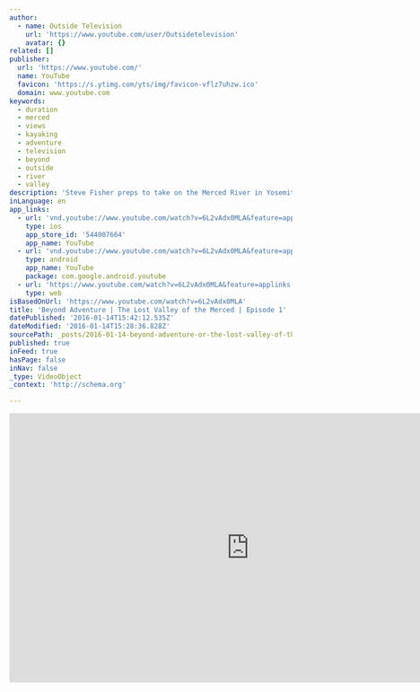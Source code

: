 ```yaml
---
author:
  - name: Outside Television
    url: 'https://www.youtube.com/user/Outsidetelevision'
    avatar: {}
related: []
publisher:
  url: 'https://www.youtube.com/'
  name: YouTube
  favicon: 'https://s.ytimg.com/yts/img/favicon-vflz7uhzw.ico'
  domain: www.youtube.com
keywords:
  - duration
  - merced
  - views
  - kayaking
  - adventure
  - television
  - beyond
  - outside
  - river
  - valley
description: 'Steve Fisher preps to take on the Merced River in Yosemite National Park, one of the low-hanging forbidden fruits of kayakers. He hopes to also set a precedent for opening more rivers in other national parks. Sponsored by Jeep Renegade.'
inLanguage: en
app_links:
  - url: 'vnd.youtube://www.youtube.com/watch?v=6L2vAdx0MLA&feature=applinks'
    type: ios
    app_store_id: '544007664'
    app_name: YouTube
  - url: 'vnd.youtube://www.youtube.com/watch?v=6L2vAdx0MLA&feature=applinks'
    type: android
    app_name: YouTube
    package: com.google.android.youtube
  - url: 'https://www.youtube.com/watch?v=6L2vAdx0MLA&feature=applinks'
    type: web
isBasedOnUrl: 'https://www.youtube.com/watch?v=6L2vAdx0MLA'
title: 'Beyond Adventure | The Lost Valley of the Merced | Episode 1'
datePublished: '2016-01-14T15:42:12.535Z'
dateModified: '2016-01-14T15:28:36.828Z'
sourcePath: _posts/2016-01-14-beyond-adventure-or-the-lost-valley-of-the-merced-or-episode-1.md
published: true
inFeed: true
hasPage: false
inNav: false
_type: VideoObject
_context: 'http://schema.org'

---
```

<iframe src="https://cdn.embedly.com/widgets/media.html?src=https%3A%2F%2Fwww.youtube.com%2Fembed%2F6L2vAdx0MLA%3Ffeature%3Doembed&amp;url=https%3A%2F%2Fwww.youtube.com%2Fwatch%3Fv%3D6L2vAdx0MLA&amp;image=https%3A%2F%2Fi.ytimg.com%2Fvi%2F6L2vAdx0MLA%2Fhqdefault.jpg&amp;key=b7d04c9b404c499eba89ee7072e1c4f7&amp;type=text%2Fhtml&amp;schema=youtube" width="854" height="480" scrolling="no" frameborder="0" allowfullscreen="allowfullscreen" style=""></iframe>
